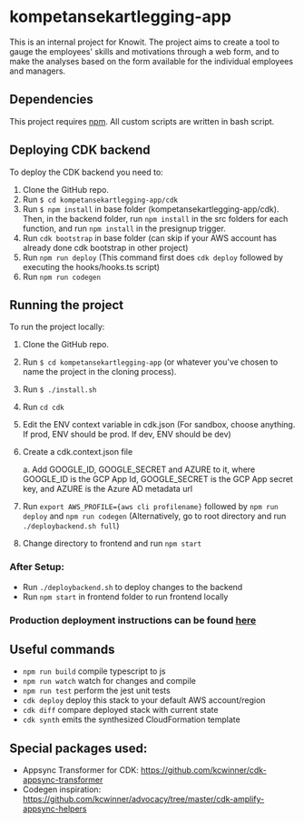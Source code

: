 # kompetansekartlegging-app

This is an internal project for Knowit. The project aims
to create a tool to gauge the employees' skills and motivations
through a web form, and to make the analyses based on the form
available for the individual employees and managers.

## Dependencies

This project requires [npm](https://www.npmjs.com/get-npm).
All custom scripts are written in bash script.


## Deploying CDK backend

To deploy the CDK backend you need to:
1. Clone the GitHub repo.
2. Run `$ cd kompetansekartlegging-app/cdk`
3. Run `$ npm install` in base folder (kompetansekartlegging-app/cdk). 
   Then, in the backend folder, run `npm install` in the src folders for each function, and run `npm install` in the presignup trigger.
4. Run `cdk bootstrap` in base folder (can skip if your AWS account has already done cdk bootstrap in other project)
5. Run `npm run deploy` (This command first does `cdk deploy` followed by executing the hooks/hooks.ts script)
6. Run `npm run codegen`

## Running the project

To run the project locally:

1. Clone the GitHub repo.
2. Run `$ cd kompetansekartlegging-app` (or whatever you've chosen to
   name the project in the cloning process).
3. Run `$ ./install.sh`
4. Run `cd cdk`
5. Edit the ENV context variable in cdk.json (For sandbox, choose anything. If prod, ENV should be prod. If dev, ENV should be dev)
6. Create a cdk.context.json file
   
   a. Add GOOGLE_ID, GOOGLE_SECRET and AZURE to it, where GOOGLE_ID is the GCP App Id, GOOGLE_SECRET is the GCP App secret key, and AZURE is the Azure AD metadata url
7. Run `export AWS_PROFILE={aws cli profilename}` followed by `npm run deploy` and `npm run codegen` (Alternatively, go to root directory and run `./deploybackend.sh full`)
8. Change directory to frontend and run `npm start`

### After Setup:
* Run `./deploybackend.sh` to deploy changes to the backend
* Run `npm start` in frontend folder to run frontend locally

### Production deployment instructions can be found [here](https://github.com/knowit/Dataplattform-issues/wiki/Kompetansekartlegging:-Deployment-Guide-(CDK))


## Useful commands

 * `npm run build`   compile typescript to js
 * `npm run watch`   watch for changes and compile
 * `npm run test`    perform the jest unit tests
 * `cdk deploy`      deploy this stack to your default AWS account/region
 * `cdk diff`        compare deployed stack with current state
 * `cdk synth`       emits the synthesized CloudFormation template

## Special packages used:
* Appsync Transformer for CDK: https://github.com/kcwinner/cdk-appsync-transformer
* Codegen inspiration: https://github.com/kcwinner/advocacy/tree/master/cdk-amplify-appsync-helpers

